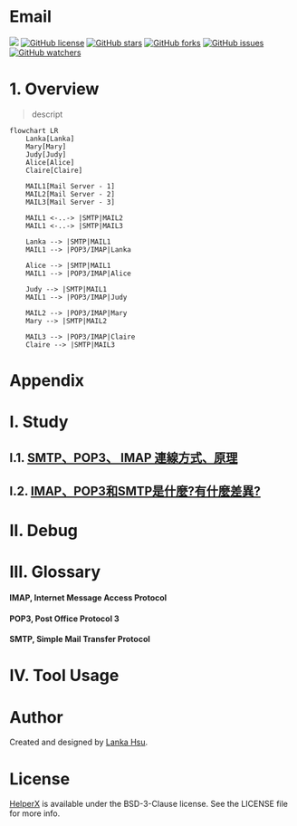 # Email
[![](https://img.shields.io/badge/Powered%20by-lankahsu%20-brightgreen.svg)](https://github.com/lankahsu520/HelperX)
[![GitHub license][license-image]][license-url]
[![GitHub stars][stars-image]][stars-url]
[![GitHub forks][forks-image]][forks-url]
[![GitHub issues][issues-image]][issues-image]
[![GitHub watchers][watchers-image]][watchers-image]

[license-image]: https://img.shields.io/github/license/lankahsu520/HelperX.svg
[license-url]: https://github.com/lankahsu520/HelperX/blob/master/LICENSE
[stars-image]: https://img.shields.io/github/stars/lankahsu520/HelperX.svg
[stars-url]: https://github.com/lankahsu520/HelperX/stargazers
[forks-image]: https://img.shields.io/github/forks/lankahsu520/HelperX.svg
[forks-url]: https://github.com/lankahsu520/HelperX/network
[issues-image]: https://img.shields.io/github/issues/lankahsu520/HelperX.svg
[issues-url]: https://github.com/lankahsu520/HelperX/issues
[watchers-image]: https://img.shields.io/github/watchers/lankahsu520/HelperX.svg
[watchers-url]: https://github.com/lankahsu520/HelperX/watchers

# 1. Overview

> descript

```mermaid
flowchart LR
	Lanka[Lanka]
	Mary[Mary]
	Judy[Judy]
	Alice[Alice]
	Claire[Claire]

	MAIL1[Mail Server - 1]
	MAIL2[Mail Server - 2]
	MAIL3[Mail Server - 3]

	MAIL1 <-..-> |SMTP|MAIL2
	MAIL1 <-..-> |SMTP|MAIL3

	Lanka --> |SMTP|MAIL1
	MAIL1 --> |POP3/IMAP|Lanka

	Alice --> |SMTP|MAIL1
	MAIL1 --> |POP3/IMAP|Alice	

	Judy --> |SMTP|MAIL1
	MAIL1 --> |POP3/IMAP|Judy

	MAIL2 --> |POP3/IMAP|Mary
	Mary --> |SMTP|MAIL2

	MAIL3 --> |POP3/IMAP|Claire
	Claire --> |SMTP|MAIL3
```

# Appendix

# I. Study

## I.1. [SMTP、POP3、 IMAP 連線方式、原理](https://akikazeshao.gitbooks.io/note/content/smtppop3_imap_lian_xian_fang_shi_3001_yuan_li.html)

## I.2. [IMAP、POP3和SMTP是什麼?有什麼差異?](https://wanteasy.com.tw/doc/imap-pop3-smtp-difference.html)

# II. Debug

# III. Glossary

#### IMAP, Internet Message Access Protocol

#### POP3, Post Office Protocol 3

#### SMTP, Simple Mail Transfer Protocol

# IV. Tool Usage

# Author

Created and designed by [Lanka Hsu](lankahsu@gmail.com).

# License

[HelperX](https://github.com/lankahsu520/HelperX) is available under the BSD-3-Clause license. See the LICENSE file for more info.

